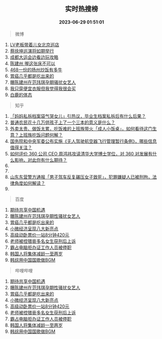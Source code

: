 <div align="center"><h2>实时热搜榜</h2><h4>2023-06-29 01:51:01</h4></div>

> 微博  

1. [LV老板带着儿女北京巡店](https://s.weibo.com/weibo?q=%23LV%E8%80%81%E6%9D%BF%E5%B8%A6%E7%9D%80%E5%84%BF%E5%A5%B3%E5%8C%97%E4%BA%AC%E5%B7%A1%E5%BA%97%23&t=31&band_rank=1&Refer=top)<br />
2. [蔡徐坤巡演将如期举行](https://s.weibo.com/weibo?q=%E8%94%A1%E5%BE%90%E5%9D%A4%E5%B7%A1%E6%BC%94%E5%B0%86%E5%A6%82%E6%9C%9F%E4%B8%BE%E8%A1%8C&t=31&band_rank=2&Refer=top)<br />
3. [成都大运会边看边玩攻略](https://s.weibo.com/weibo?q=%23%E6%88%90%E9%83%BD%E5%A4%A7%E8%BF%90%E4%BC%9A%E8%BE%B9%E7%9C%8B%E8%BE%B9%E7%8E%A9%E6%94%BB%E7%95%A5%23&t=31&band_rank=3&Refer=top)<br />
4. [陈建州 喔这张床不可以](https://s.weibo.com/weibo?q=%E9%99%88%E5%BB%BA%E5%B7%9E%20%E5%96%94%E8%BF%99%E5%BC%A0%E5%BA%8A%E4%B8%8D%E5%8F%AF%E4%BB%A5&t=31&band_rank=4&Refer=top)<br />
5. [468一份的扬州炒饭有多牛](https://s.weibo.com/weibo?q=468%E4%B8%80%E4%BB%BD%E7%9A%84%E6%89%AC%E5%B7%9E%E7%82%92%E9%A5%AD%E6%9C%89%E5%A4%9A%E7%89%9B&t=31&band_rank=5&Refer=top)<br />
6. [胃癌几乎都是吃出来的](https://s.weibo.com/weibo?q=%23%E8%83%83%E7%99%8C%E5%87%A0%E4%B9%8E%E9%83%BD%E6%98%AF%E5%90%83%E5%87%BA%E6%9D%A5%E7%9A%84%23&t=31&band_rank=6&Refer=top)<br />
7. [曝陈建州在范玮琪孕期骚扰女艺人](https://s.weibo.com/weibo?q=%23%E6%9B%9D%E9%99%88%E5%BB%BA%E5%B7%9E%E5%9C%A8%E8%8C%83%E7%8E%AE%E7%90%AA%E5%AD%95%E6%9C%9F%E9%AA%9A%E6%89%B0%E5%A5%B3%E8%89%BA%E4%BA%BA%23&t=31&band_rank=7&Refer=top)<br />
8. [我只穿便宜衣服但我觉得我很会买](https://s.weibo.com/weibo?q=%E6%88%91%E5%8F%AA%E7%A9%BF%E4%BE%BF%E5%AE%9C%E8%A1%A3%E6%9C%8D%E4%BD%86%E6%88%91%E8%A7%89%E5%BE%97%E6%88%91%E5%BE%88%E4%BC%9A%E4%B9%B0&t=31&band_rank=8&Refer=top)<br />
9. [白鹿的体态](https://s.weibo.com/weibo?q=%23%E7%99%BD%E9%B9%BF%E7%9A%84%E4%BD%93%E6%80%81%23&t=31&band_rank=9&Refer=top)<br />

> 知乎  

1. [「妈妈私拆档案袋气哭女儿」引热议，毕业生档案私拆后有什么后果？](https://www.zhihu.com/question/608989364)<br />
2. [普通农民花十几万供孩子上了一个三本的意义是什么？](https://www.zhihu.com/question/601925776)<br />
3. [外卖太贵、做饭太累，吃饭难的上班族带火「成人小饭桌」，如何看待这门生意？上班族吃饭问题何解？](https://www.zhihu.com/question/607821291)<br />
4. [国务院和中央军委公布实施《无人驾驶航空器飞行管理暂行条例》，哪些信息值得关注？](https://www.zhihu.com/question/609227057)<br />
5. [如何评价 360 公司 CEO 周鸿祎攻读清华大学博士学位，对 360 对发展有什么影响，对此你有什么期待？](https://www.zhihu.com/question/609075165)<br />
6. []()<br />
7. []()<br />
8. [山东东营警方通报「男子驾车反复碾压女子致死」，犯罪嫌疑人已被刑拘，法律角度如何解读？](https://www.zhihu.com/question/609117132)<br />
9. []()<br />

> 百度  

1. [期待共享中国机遇](https://www.baidu.com/s?wd=%E6%9C%9F%E5%BE%85%E5%85%B1%E4%BA%AB%E4%B8%AD%E5%9B%BD%E6%9C%BA%E9%81%87&sa=fyb_news&rsv_dl=fyb_news)<br />
2. [曝陈建州在范玮琪孕期性骚扰女艺人](https://www.baidu.com/s?wd=%E6%9B%9D%E9%99%88%E5%BB%BA%E5%B7%9E%E5%9C%A8%E8%8C%83%E7%8E%AE%E7%90%AA%E5%AD%95%E6%9C%9F%E6%80%A7%E9%AA%9A%E6%89%B0%E5%A5%B3%E8%89%BA%E4%BA%BA&sa=fyb_news&rsv_dl=fyb_news)<br />
3. [胃癌几乎都是吃出来的](https://www.baidu.com/s?wd=%E8%83%83%E7%99%8C%E5%87%A0%E4%B9%8E%E9%83%BD%E6%98%AF%E5%90%83%E5%87%BA%E6%9D%A5%E7%9A%84&sa=fyb_news&rsv_dl=fyb_news)<br />
4. [小微经济呈现八大新亮点](https://www.baidu.com/s?wd=%E5%B0%8F%E5%BE%AE%E7%BB%8F%E6%B5%8E%E5%91%88%E7%8E%B0%E5%85%AB%E5%A4%A7%E6%96%B0%E4%BA%AE%E7%82%B9&sa=fyb_news&rsv_dl=fyb_news)<br />
5. [高级动卧票价一站8分钟420元](https://www.baidu.com/s?wd=%E9%AB%98%E7%BA%A7%E5%8A%A8%E5%8D%A7%E7%A5%A8%E4%BB%B7%E4%B8%80%E7%AB%998%E5%88%86%E9%92%9F420%E5%85%83&sa=fyb_news&rsv_dl=fyb_news)<br />
6. [老师被控猥亵多名女生获刑后上诉](https://www.baidu.com/s?wd=%E8%80%81%E5%B8%88%E8%A2%AB%E6%8E%A7%E7%8C%A5%E4%BA%B5%E5%A4%9A%E5%90%8D%E5%A5%B3%E7%94%9F%E8%8E%B7%E5%88%91%E5%90%8E%E4%B8%8A%E8%AF%89&sa=fyb_news&rsv_dl=fyb_news)<br />
7. [霸占电脑拒办证工作人员被停职](https://www.baidu.com/s?wd=%E9%9C%B8%E5%8D%A0%E7%94%B5%E8%84%91%E6%8B%92%E5%8A%9E%E8%AF%81%E5%B7%A5%E4%BD%9C%E4%BA%BA%E5%91%98%E8%A2%AB%E5%81%9C%E8%81%8C&sa=fyb_news&rsv_dl=fyb_news)<br />
8. [韩国人将集体减龄一至两岁](https://www.baidu.com/s?wd=%E9%9F%A9%E5%9B%BD%E4%BA%BA%E5%B0%86%E9%9B%86%E4%BD%93%E5%87%8F%E9%BE%84%E4%B8%80%E8%87%B3%E4%B8%A4%E5%B2%81&sa=fyb_news&rsv_dl=fyb_news)<br />
9. [韩综用中国国歌做BGM](https://www.baidu.com/s?wd=%E9%9F%A9%E7%BB%BC%E7%94%A8%E4%B8%AD%E5%9B%BD%E5%9B%BD%E6%AD%8C%E5%81%9ABGM&sa=fyb_news&rsv_dl=fyb_news)<br />

> 哔哩哔哩  

1. [期待共享中国机遇](https://www.baidu.com/s?wd=%E6%9C%9F%E5%BE%85%E5%85%B1%E4%BA%AB%E4%B8%AD%E5%9B%BD%E6%9C%BA%E9%81%87&sa=fyb_news&rsv_dl=fyb_news)<br />
2. [曝陈建州在范玮琪孕期性骚扰女艺人](https://www.baidu.com/s?wd=%E6%9B%9D%E9%99%88%E5%BB%BA%E5%B7%9E%E5%9C%A8%E8%8C%83%E7%8E%AE%E7%90%AA%E5%AD%95%E6%9C%9F%E6%80%A7%E9%AA%9A%E6%89%B0%E5%A5%B3%E8%89%BA%E4%BA%BA&sa=fyb_news&rsv_dl=fyb_news)<br />
3. [胃癌几乎都是吃出来的](https://www.baidu.com/s?wd=%E8%83%83%E7%99%8C%E5%87%A0%E4%B9%8E%E9%83%BD%E6%98%AF%E5%90%83%E5%87%BA%E6%9D%A5%E7%9A%84&sa=fyb_news&rsv_dl=fyb_news)<br />
4. [小微经济呈现八大新亮点](https://www.baidu.com/s?wd=%E5%B0%8F%E5%BE%AE%E7%BB%8F%E6%B5%8E%E5%91%88%E7%8E%B0%E5%85%AB%E5%A4%A7%E6%96%B0%E4%BA%AE%E7%82%B9&sa=fyb_news&rsv_dl=fyb_news)<br />
5. [高级动卧票价一站8分钟420元](https://www.baidu.com/s?wd=%E9%AB%98%E7%BA%A7%E5%8A%A8%E5%8D%A7%E7%A5%A8%E4%BB%B7%E4%B8%80%E7%AB%998%E5%88%86%E9%92%9F420%E5%85%83&sa=fyb_news&rsv_dl=fyb_news)<br />
6. [老师被控猥亵多名女生获刑后上诉](https://www.baidu.com/s?wd=%E8%80%81%E5%B8%88%E8%A2%AB%E6%8E%A7%E7%8C%A5%E4%BA%B5%E5%A4%9A%E5%90%8D%E5%A5%B3%E7%94%9F%E8%8E%B7%E5%88%91%E5%90%8E%E4%B8%8A%E8%AF%89&sa=fyb_news&rsv_dl=fyb_news)<br />
7. [霸占电脑拒办证工作人员被停职](https://www.baidu.com/s?wd=%E9%9C%B8%E5%8D%A0%E7%94%B5%E8%84%91%E6%8B%92%E5%8A%9E%E8%AF%81%E5%B7%A5%E4%BD%9C%E4%BA%BA%E5%91%98%E8%A2%AB%E5%81%9C%E8%81%8C&sa=fyb_news&rsv_dl=fyb_news)<br />
8. [韩国人将集体减龄一至两岁](https://www.baidu.com/s?wd=%E9%9F%A9%E5%9B%BD%E4%BA%BA%E5%B0%86%E9%9B%86%E4%BD%93%E5%87%8F%E9%BE%84%E4%B8%80%E8%87%B3%E4%B8%A4%E5%B2%81&sa=fyb_news&rsv_dl=fyb_news)<br />
9. [韩综用中国国歌做BGM](https://www.baidu.com/s?wd=%E9%9F%A9%E7%BB%BC%E7%94%A8%E4%B8%AD%E5%9B%BD%E5%9B%BD%E6%AD%8C%E5%81%9ABGM&sa=fyb_news&rsv_dl=fyb_news)<br />
